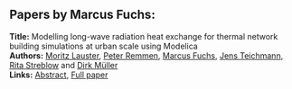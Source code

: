 <h2>Papers by Marcus Fuchs:</h2>
<p>
<b>Title:</b> Modelling long-wave radiation heat exchange for thermal network building simulations at urban scale using Modelica<br />
<b>Authors:</b> <a href="../authors/author_189.html">Moritz Lauster</a>, <a href="../authors/author_255.html">Peter Remmen</a>, <a href="../authors/author_99.html">Marcus Fuchs</a>, <a href="../authors/author_303.html">Jens Teichmann</a>, <a href="../authors/author_294.html">Rita Streblow</a> and <a href="../authors/author_217.html">Dirk Müller</a><br />
<b>Links:</b> <a href="../abstracts/abstract_14.pdf">Abstract</a>, <a href="../submissions/ECP14096125_LausterRemmenFuchsTeichmannStreblowMuller.pdf">Full paper</a>
</p>